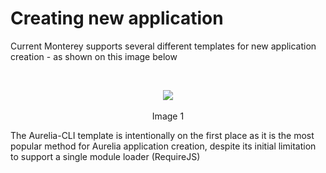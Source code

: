 # Creating new application

Current Monterey supports several different templates for new application creation - as shown on this image below

<br>
<p align=center>
  <img src="https://cloud.githubusercontent.com/assets/2712405/18060529/b6dfddc6-6dec-11e6-9058-68548acd89f0.png"></img>
 <br><br>
Image 1
</p>

The Aurelia-CLI template is intentionally on the first place as it is the most popular method for Aurelia application creation, despite its initial limitation to support a single module loader (RequireJS)



